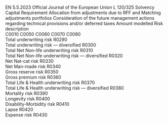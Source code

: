 EN  5.5.2023 Official Journal of the European Union L 120/325
 Solvency Capital 
Requirement  Allocation from 
adjustments due to 
RFF and Matching 
adjustments portfolios  Consideration of the 
future management 
actions regarding 
technical provisions 
and/or deferred taxes  Amount modelled  Risk description  
C0010  C0050  C0060  C0070  C0080  
Total underwriting risk  R0290  
Total underwriting risk — diversified  R0300  
Total Net Non-life underwriting risk  R0310  
Total Net Non-life underwriting risk — diversified  R0320  
Net Nat-cat risk  R0330  
Net Man-made risk  R0340  
Gross reserve risk  R0350  
Gross premium risk  R0360  
Total Life & Health underwriting risk  R0370  
Total Life & Health underwriting risk — diversified  R0380  
Mortality risk  R0390  
Longevity risk  R0400  
Disability-Morbidity risk  R0410  
Lapse  R0420  
Expense risk  R0430